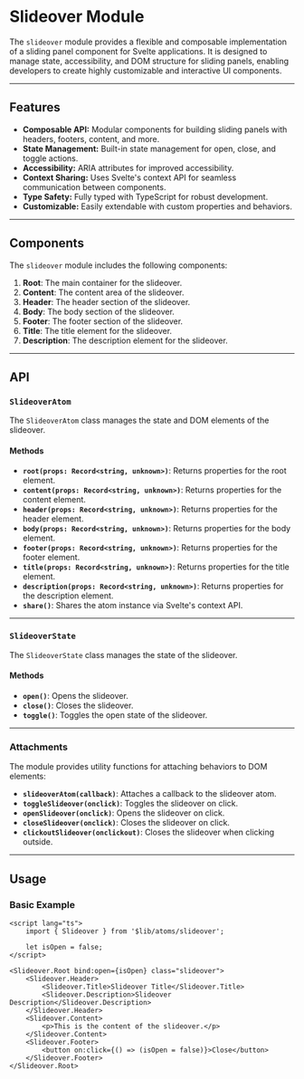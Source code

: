 # Slideover Module

The `slideover` module provides a flexible and composable implementation of a sliding panel component for Svelte applications. It is designed to manage state, accessibility, and DOM structure for sliding panels, enabling developers to create highly customizable and interactive UI components.

---

## Features

- **Composable API:** Modular components for building sliding panels with headers, footers, content, and more.
- **State Management:** Built-in state management for open, close, and toggle actions.
- **Accessibility:** ARIA attributes for improved accessibility.
- **Context Sharing:** Uses Svelte's context API for seamless communication between components.
- **Type Safety:** Fully typed with TypeScript for robust development.
- **Customizable:** Easily extendable with custom properties and behaviors.

---

## Components

The `slideover` module includes the following components:

1. **Root**: The main container for the slideover.
2. **Content**: The content area of the slideover.
3. **Header**: The header section of the slideover.
4. **Body**: The body section of the slideover.
5. **Footer**: The footer section of the slideover.
6. **Title**: The title element for the slideover.
7. **Description**: The description element for the slideover.

---

## API

### `SlideoverAtom`

The `SlideoverAtom` class manages the state and DOM elements of the slideover.

#### Methods

- **`root(props: Record<string, unknown>)`**: Returns properties for the root element.
- **`content(props: Record<string, unknown>)`**: Returns properties for the content element.
- **`header(props: Record<string, unknown>)`**: Returns properties for the header element.
- **`body(props: Record<string, unknown>)`**: Returns properties for the body element.
- **`footer(props: Record<string, unknown>)`**: Returns properties for the footer element.
- **`title(props: Record<string, unknown>)`**: Returns properties for the title element.
- **`description(props: Record<string, unknown>)`**: Returns properties for the description element.
- **`share()`**: Shares the atom instance via Svelte's context API.

---

### `SlideoverState`

The `SlideoverState` class manages the state of the slideover.

#### Methods

- **`open()`**: Opens the slideover.
- **`close()`**: Closes the slideover.
- **`toggle()`**: Toggles the open state of the slideover.

---

### Attachments

The module provides utility functions for attaching behaviors to DOM elements:

- **`slideoverAtom(callback)`**: Attaches a callback to the slideover atom.
- **`toggleSlideover(onclick)`**: Toggles the slideover on click.
- **`openSlideover(onclick)`**: Opens the slideover on click.
- **`closeSlideover(onclick)`**: Closes the slideover on click.
- **`clickoutSlideover(onclickout)`**: Closes the slideover when clicking outside.

---

## Usage

### Basic Example

```svelte
<script lang="ts">
	import { Slideover } from '$lib/atoms/slideover';

	let isOpen = false;
</script>

<Slideover.Root bind:open={isOpen} class="slideover">
	<Slideover.Header>
		<Slideover.Title>Slideover Title</Slideover.Title>
		<Slideover.Description>Slideover Description</Slideover.Description>
	</Slideover.Header>
	<Slideover.Content>
		<p>This is the content of the slideover.</p>
	</Slideover.Content>
	<Slideover.Footer>
		<button on:click={() => (isOpen = false)}>Close</button>
	</Slideover.Footer>
</Slideover.Root>
```
